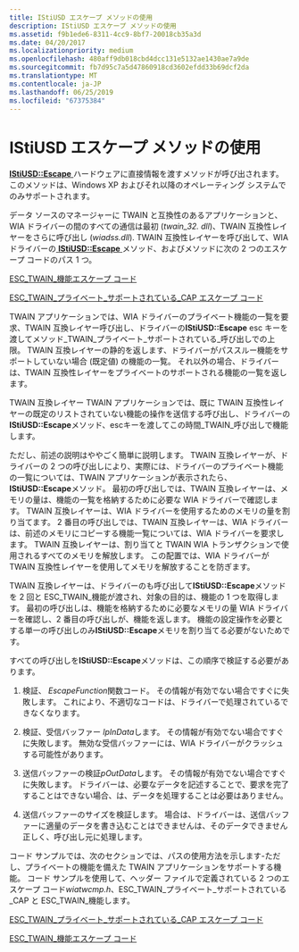 ```yaml
---
title: IStiUSD エスケープ メソッドの使用
description: IStiUSD エスケープ メソッドの使用
ms.assetid: f9b1ede6-8311-4cc9-8bf7-20018cb35a3d
ms.date: 04/20/2017
ms.localizationpriority: medium
ms.openlocfilehash: 480aff9db018cbd4dcc131e5132ae1430ae7a9de
ms.sourcegitcommit: fb7d95c7a5d47860918cd3602efdd33b69dcf2da
ms.translationtype: MT
ms.contentlocale: ja-JP
ms.lasthandoff: 06/25/2019
ms.locfileid: "67375384"
---
```

# <a name="using-the-istiusd-escape-method"></a>IStiUSD エスケープ メソッドの使用





[ **IStiUSD::Escape** ](https://docs.microsoft.com/windows-hardware/drivers/ddi/content/stiusd/nf-stiusd-istiusd-escape)ハードウェアに直接情報を渡すメソッドが呼び出されます。 このメソッドは、Windows XP およびそれ以降のオペレーティング システムでのみサポートされます。

データ ソースのマネージャーに TWAIN と互換性のあるアプリケーションと、WIA ドライバーの間のすべての通信は最初 (*twain\_32. dll*)、TWAIN 互換性レイヤーをさらに呼び出し (*wiadss.dll*). TWAIN 互換性レイヤーを呼び出して、WIA ドライバーの[ **IStiUSD::Escape** ](https://docs.microsoft.com/windows-hardware/drivers/ddi/content/stiusd/nf-stiusd-istiusd-escape)メソッド、およびメソッドに次の 2 つのエスケープ コードのパス 1 つ。

[ESC\_TWAIN\_機能エスケープ コード](esc-twain-capability-escape-code.md)

[ESC\_TWAIN\_プライベート\_サポートされている\_CAP エスケープ コード](esc-twain-private-supported-caps-escape-code.md)

TWAIN アプリケーションでは、WIA ドライバーのプライベート機能の一覧を要求、TWAIN 互換レイヤー呼び出し、ドライバーの**IStiUSD::Escape** esc キーを渡してメソッド\_TWAIN\_プライベート\_サポートされている\_呼び出しでの上限。 TWAIN 互換レイヤーの静的を返します、ドライバーがパススルー機能をサポートしていない場合 (既定値) の機能の一覧。 それ以外の場合、ドライバーは、TWAIN 互換性レイヤーをプライベートのサポートされる機能の一覧を返します。

TWAIN 互換レイヤー TWAIN アプリケーションでは、既に TWAIN 互換性レイヤーの既定のリストされていない機能の操作を送信する呼び出し、ドライバーの**IStiUSD::Escape**メソッド、escキーを渡してこの時間\_TWAIN\_呼び出しで機能します。

ただし、前述の説明はややごく簡単に説明します。 TWAIN 互換レイヤーが、ドライバーの 2 つの呼び出しにより、実際には、ドライバーのプライベート機能の一覧については、TWAIN アプリケーションが表示されたら、 **IStiUSD::Escape**メソッド。 最初の呼び出しでは、TWAIN 互換レイヤーは、メモリの量は、機能の一覧を格納するために必要な WIA ドライバーで確認します。 TWAIN 互換レイヤーは、WIA ドライバーを使用するためのメモリの量を割り当てます。 2 番目の呼び出しでは、TWAIN 互換レイヤーは、WIA ドライバーは、前述のメモリにコピーする機能一覧については、WIA ドライバーを要求します。 TWAIN 互換レイヤーは、割り当てと TWAIN WIA トランザクションで使用されるすべてのメモリを解放します。 この配置では、WIA ドライバーが TWAIN 互換性レイヤーを使用してメモリを解放することを防ぎます。

TWAIN 互換レイヤーは、ドライバーのも呼び出して**IStiUSD::Escape**メソッドを 2 回と ESC\_TWAIN\_機能が渡され、対象の目的は、機能の 1 つを取得します。 最初の呼び出しは、機能を格納するために必要なメモリの量 WIA ドライバーを確認し、2 番目の呼び出しが、機能を返します。 機能の設定操作を必要とする単一の呼び出しのみ**IStiUSD::Escape**メモリを割り当てる必要がないためです。

すべての呼び出しを**IStiUSD::Escape**メソッドは、この順序で検証する必要があります。

1.  検証、 *EscapeFunction*関数コード。 その情報が有効でない場合ですぐに失敗します。 これにより、不適切なコードは、ドライバーで処理されているできなくなります。

2.  検証、受信バッファー *lpInData*します。 その情報が有効でない場合ですぐに失敗します。 無効な受信バッファーには、WIA ドライバーがクラッシュする可能性があります。

3.  送信バッファーの検証*pOutData*します。 その情報が有効でない場合ですぐに失敗します。 ドライバーは、必要なデータを記述することで、要求を完了することはできない場合、は、データを処理することは必要はありません。

4.  送信バッファーのサイズを検証します。 場合は、ドライバーは、送信バッファーに適量のデータを書き込むことはできませんは、そのデータできません正しく、呼び出し元に処理します。

コード サンプルでは、次のセクションでは、パスの使用方法を示します-ただし、プライベートの機能を備えた TWAIN アプリケーションをサポートする機能。 コード サンプルを使用して、ヘッダー ファイルで定義されている 2 つのエスケープ コード*wiatwcmp.h*、ESC\_TWAIN\_プライベート\_サポートされている\_CAP と ESC\_TWAIN\_機能します。

[ESC\_TWAIN\_プライベート\_サポートされている\_CAP エスケープ コード](esc-twain-private-supported-caps-escape-code.md)

[ESC\_TWAIN\_機能エスケープ コード](esc-twain-capability-escape-code.md)

 

 




